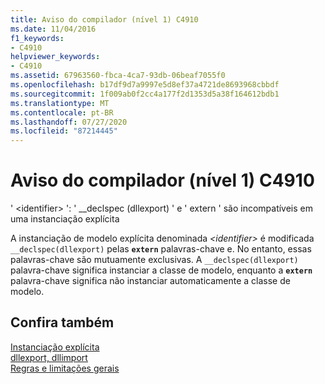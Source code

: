 ```yaml
---
title: Aviso do compilador (nível 1) C4910
ms.date: 11/04/2016
f1_keywords:
- C4910
helpviewer_keywords:
- C4910
ms.assetid: 67963560-fbca-4ca7-93db-06beaf7055f0
ms.openlocfilehash: b17df9d7a9997e5d8ef37a4721de8693968cbbdf
ms.sourcegitcommit: 1f009ab0f2cc4a177f2d1353d5a38f164612bdb1
ms.translationtype: MT
ms.contentlocale: pt-BR
ms.lasthandoff: 07/27/2020
ms.locfileid: "87214445"
---
```

# <a name="compiler-warning-level-1-c4910"></a>Aviso do compilador (nível 1) C4910

' \<identifier> ': ' __declspec (dllexport) ' e ' extern ' são incompatíveis em uma instanciação explícita

A instanciação de modelo explícita denominada *\<identifier>* é modificada `__declspec(dllexport)` pelas **`extern`** palavras-chave e. No entanto, essas palavras-chave são mutuamente exclusivas. A `__declspec(dllexport)` palavra-chave significa instanciar a classe de modelo, enquanto a **`extern`** palavra-chave significa não instanciar automaticamente a classe de modelo.

## <a name="see-also"></a>Confira também

[Instanciação explícita](../../cpp/explicit-instantiation.md)<br/>
[dllexport, dllimport](../../cpp/dllexport-dllimport.md)<br/>
[Regras e limitações gerais](../../cpp/general-rules-and-limitations.md)
